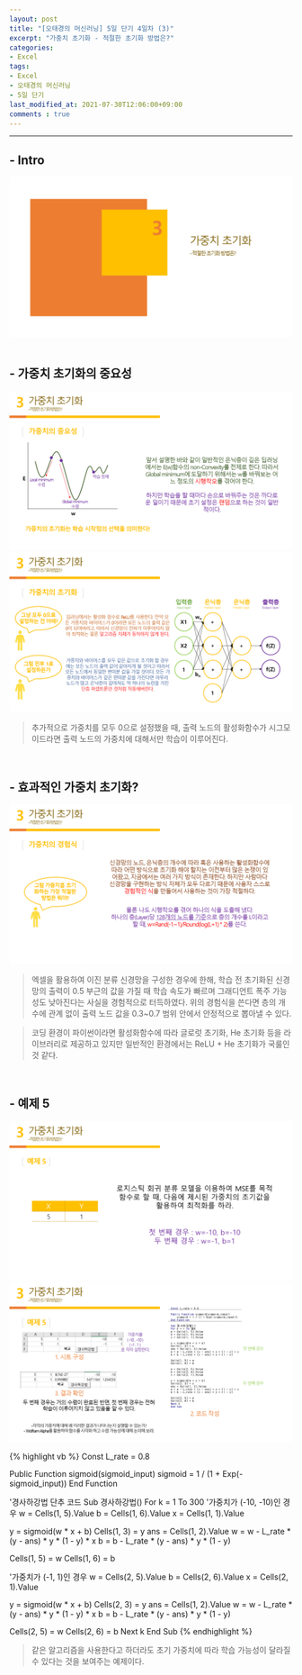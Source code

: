 ```yaml
---
layout: post
title: "[오태경의 머신러닝] 5일 단기 4일차 (3)"
excerpt: "가중치 초기화 - 적절한 초기화 방법은?"
categories:
- Excel
tags:
- Excel
- 오태경의 머신러닝
- 5일 단기
last_modified_at: 2021-07-30T12:06:00+09:00
comments : true
---
```

<hr>

<h2>- Intro</h2>
<div style="text-align: center;">
    <img src="/assets/post-image/Excel-5일-단기-4/슬라이드24.PNG">
</div>

<br>
<h2>- 가중치 초기화의 중요성</h2>
<div style="text-align: center;">
    <img src="/assets/post-image/Excel-5일-단기-4/슬라이드25.PNG">
</div>
<div style="text-align: center;">
    <img src="/assets/post-image/Excel-5일-단기-4/슬라이드26.PNG">
</div>

> 추가적으로 가중치를 모두 0으로 설정했을 때, 출력 노드의 활성화함수가 시그모이드라면 출력 노드의 가중치에 대해서만 학습이 이루어진다.

<br>
<h2>- 효과적인 가중치 초기화?</h2>
<div style="text-align: center;">
    <img src="/assets/post-image/Excel-5일-단기-4/슬라이드27.PNG">
</div>

> 엑셀을 활용하여 이진 분류 신경망을 구성한 경우에 한해, 학습 전 초기화된 신경망의 출력이 0.5 부근의 값을 가질 때 학습 속도가 빠르며 그래디언트 폭주 가능성도 낮아진다는 사실을 경험적으로 터득하였다. 위의 경험식을 쓴다면 층의 개수에 관계 없이 출력 노드 값을 0.3~0.7 범위 안에서 안정적으로 뽑아낼 수 있다.

> 코딩 환경이 파이썬이라면 활성화함수에 따라 글로럿 초기화, He 초기화 등을 라이브러리로 제공하고 있지만 일반적인 환경에서는 ReLU + He 초기화가 국룰인 것 같다.

<br>
<h2>- 예제 5</h2>
<div style="text-align: center;">
    <img src="/assets/post-image/Excel-5일-단기-4/슬라이드28.PNG">
</div>
<div style="text-align: center;">
    <img src="/assets/post-image/Excel-5일-단기-4/슬라이드29.PNG">
</div>

{% highlight vb %}
Const L_rate = 0.8

Public Function sigmoid(sigmoid_input)
    sigmoid = 1 / (1 + Exp(-sigmoid_input))
End Function

'경사하강법 단추 코드
Sub 경사하강법()
For k = 1 To 300
'가중치가 (-10, -10)인 경우
w = Cells(1, 5).Value
b = Cells(1, 6).Value
x = Cells(1, 1).Value

y = sigmoid(w * x + b)
Cells(1, 3) = y
ans = Cells(1, 2).Value
w = w - L_rate * (y - ans) * y * (1 - y) * x
b = b - L_rate * (y - ans) * y * (1 - y)

Cells(1, 5) = w
Cells(1, 6) = b

'가중치가 (-1, 1)인 경우
w = Cells(2, 5).Value
b = Cells(2, 6).Value
x = Cells(2, 1).Value

y = sigmoid(w * x + b)
Cells(2, 3) = y
ans = Cells(1, 2).Value
w = w - L_rate * (y - ans) * y * (1 - y) * x
b = b - L_rate * (y - ans) * y * (1 - y)

Cells(2, 5) = w
Cells(2, 6) = b
Next k
End Sub
{% endhighlight %}

> 같은 알고리즘을 사용한다고 하더라도 초기 가중치에 따라 학습 가능성이 달라질 수 있다는 것을 보여주는 예제이다.

<br>